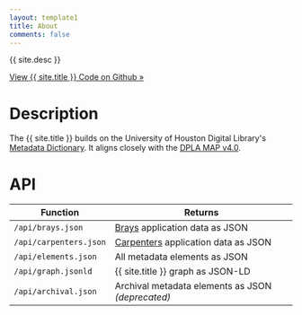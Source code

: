 ```yaml
---
layout: template1
title: About
comments: false
---
```


<div class="jumbotron">
    <p>{{ site.desc }}</p>
    <p><a class="btn btn-lg btn-primary" href="https://github.com/uhlibraries-digital/bcdams-map" role="button">View {{ site.title }} Code on Github &raquo;</a></p>
</div>

# Description

The {{ site.title }} builds on the University of Houston Digital Library's [Metadata Dictionary](http://digital.lib.uh.edu/about/metadata). It aligns closely with the [DPLA MAP v4.0](https://dp.la/info/wp-content/uploads/2015/03/MAPv4.pdf).

# API

| Function                          | Returns |
| --------------------------------- | ------- |
| ```/api/brays.json```             | [Brays](https://github.com/uhlibraries-digital/brays) application data as JSON |
| ```/api/carpenters.json```        | [Carpenters](https://github.com/uhlibraries-digital/carpenters) application data as JSON |
| ```/api/elements.json```          | All metadata elements as JSON |
| ```/api/graph.jsonld```           | {{ site.title }} graph as JSON-LD |
| ```/api/archival.json```          | Archival metadata elements as JSON *(deprecated)* |
